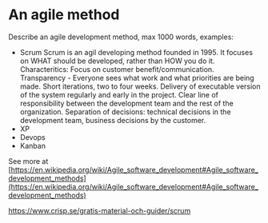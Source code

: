 
# An agile method

Describe an agile development method, max 1000 words, examples:

* Scrum
Scrum is an agil developing method founded in 1995. It focuses on WHAT should be developed, rather than HOW you do it.
Characteritics:
Focus on customer benefit/communication.
Transparency - Everyone sees what work and what priorities are being made.
Short iterations, two to four weeks.
Delivery of executable version of the system regularly and early in the project.
Clear line of responsibility between the development team and the rest of the organization.
Separation of decisions: technical decisions in the development team, business decisions by the customer.
* XP
* Devops
* Kanban

See more at [https://en.wikipedia.org/wiki/Agile_software_development#Agile_software_development_methods](https://en.wikipedia.org/wiki/Agile_software_development#Agile_software_development_methods)

https://www.crisp.se/gratis-material-och-guider/scrum
